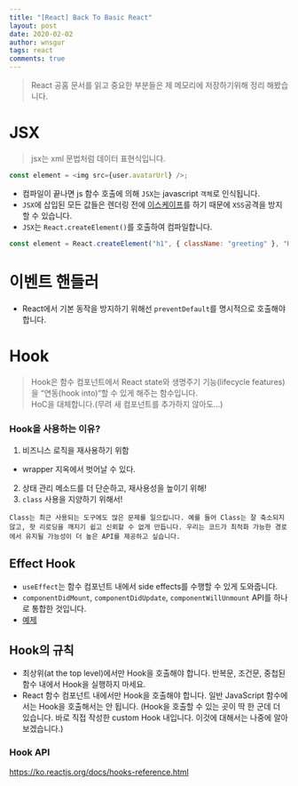 ```yaml
---
title: "[React] Back To Basic React"
layout: post
date: 2020-02-02
author: wnsgur
tags: react
comments: true
---
```


> React 공홈 문서를 읽고 중요한 부분들은 제 메모리에 저장하기위해 정리 해봤습니다.

# JSX

> jsx는 xml 문법처럼 데이터 표현식입니다.

```javascript
const element = <img src={user.avatarUrl} />;
```

- 컴파일이 끝나면 js 함수 호출에 의해 `JSX`는 javascript `객체`로 인식됩니다.
- `JSX`에 삽입된 모든 값들은 렌더링 전에 [이스케이프](https://stackoverflow.com/questions/7381974/which-characters-need-to-be-escaped-in-html)를 하기 때문에 `XSS`공격을 방지할 수 있습니다.
- `JSX`는 `React.createElement()`를 호출하여 컴파일합니다.

```javascript
const element = React.createElement("h1", { className: "greeting" }, "Hello, world!");
```

# 이벤트 핸들러

- React에서 기본 동작을 방지하기 위해선 `preventDefault`를 명시적으로 호출해야 합니다.

# Hook

> Hook은 함수 컴포넌트에서 React state와 생명주기 기능(lifecycle features)을 “연동(hook into)“할 수 있게 해주는 함수입니다.  
> HoC을 대체합니다.(무려 새 컴포넌트를 추가하지 않아도...)

### Hook을 사용하는 이유?

1. 비즈니스 로직을 재사용하기 위함

- wrapper 지옥에서 벗어날 수 있다.

2. 상태 관리 메소드를 더 단순하고, 재사용성을 높이기 위해!
3. `class` 사용을 지양하기 위해서!

```
Class는 최근 사용되는 도구에도 많은 문제를 일으킵니다. 예를 들어 Class는 잘 축소되지 않고, 핫 리로딩을 깨지기 쉽고 신뢰할 수 없게 만듭니다. 우리는 코드가 최적화 가능한 경로에서 유지될 가능성이 더 높은 API를 제공하고 싶습니다.
```

## Effect Hook

- `useEffect`는 함수 컴포넌트 내에서 side effects를 수행할 수 있게 도와줍니다.
- `componentDidMount`, `componentDidUpdate`, `componentWillUnmount` API를 하나로 통합한 것입니다.
- [예제](https://ko.reactjs.org/docs/hooks-effect.html)

## Hook의 규칙

- 최상위(at the top level)에서만 Hook을 호출해야 합니다. 반복문, 조건문, 중첩된 함수 내에서 Hook을 실행하지 마세요.
- React 함수 컴포넌트 내에서만 Hook을 호출해야 합니다. 일반 JavaScript 함수에서는 Hook을 호출해서는 안 됩니다. (Hook을 호출할 수 있는 곳이 딱 한 군데 더 있습니다. 바로 직접 작성한 custom Hook 내입니다. 이것에 대해서는 나중에 알아보겠습니다.)

### Hook API

https://ko.reactjs.org/docs/hooks-reference.html
